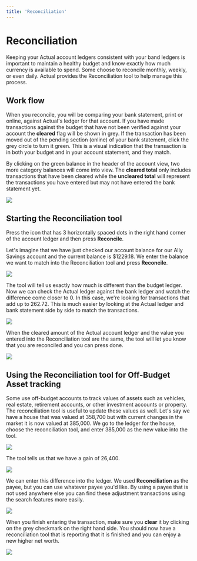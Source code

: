 ```yaml
---
title: 'Reconciliation'
---
```


# Reconciliation
Keeping your Actual account ledgers consistent with your band ledgers is important to maintain a healthy budget and know exactly how much currency is available to spend.  Some choose to reconcile monthly, weekly, or even daily.  Actual provides the Reconciliation tool to help manage this process.

## Work flow
When you reconcile, you will be comparing your bank statement, print or online, against Actual's ledger for that account.  If you have made transactions against the budget that have not been verified against your account the **cleared** flag will be shown in grey.  If the transaction has been moved out of the pending section (online) of your bank statement, click the grey circle to turn it green.  This is a visual indication that the transaction is in both your budget and in your account statement, and they match.

By clicking on the green balance in the header of the account view, two more category balances will come into view.  The **cleared total** only includes transactions that have been cleared while the **uncleared total** will represent the transactions you have entered but may not have entered the bank statement yet.

![](/img/reconcile-1.png)

## Starting the Reconciliation tool

Press the icon that has 3 horizontally spaced dots in the right hand corner of the account ledger and then press **Reconcile**.

Let's imagine that we have just checked our account balance for our Ally Savings account and the current balance is $1229.18.  We enter the balance we want to match into the Reconciliation tool and press **Reconcile**.

![](/img/reconcile-2.png)

The tool will tell us exactly how much is different than the budget ledger.  Now we can check the Actual ledger against the bank ledger and watch the difference come closer to 0.  In this case, we're looking for transactions that add up to 262.72.  This is much easier by looking at the Actual ledger and bank statement side by side to match the transactions.

![](/img/reconcile-3.png)

When the cleared amount of the Actual account ledger and the value you entered into the Reconciliation tool are the same, the tool will let you know that you are reconciled and you can press done.

![](/img/reconcile-4.png)

## Using the Reconciliation tool for Off-Budget Asset tracking

Some use off-budget accounts to track values of assets such as vehicles, real estate, retirement accounts, or other investment accounts or property.  The reconciliation tool is useful to update these values as well.  Let's say we have a house that was valued at 358,700 but with current changes in the market it is now valued at 385,000.  We go to the ledger for the house, choose the reconciliation tool, and enter 385,000 as the new value into the tool.

![](/img/reconcile-5.png)

The tool tells us that we have a gain of 26,400.

![](/img/reconcile-6.png)

We can enter this difference into the ledger.  We used **Reconciliation** as the payee, but you can use whatever payee you'd like.  By using a payee that is not used anywhere else you can find these adjustment transactions using the search features more easily.

![](/img/reconcile-7.png)

When you finish entering the transaction, make sure you **clear** it by clicking on the grey checkmark on the right hand side.  You should now have a reconciliation tool that is reporting that it is finished and you can enjoy a new higher net worth.

![](/img/reconcile-8.png)